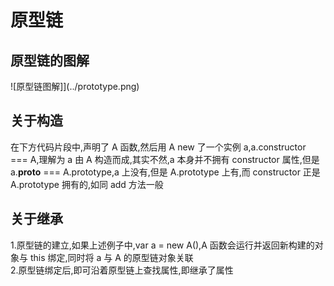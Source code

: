 <!--
 * @Author: Kaiser
 * @Date: 2019-03-22 14:25:08
 * @Last Modified by: Kaiser
 * @Last Modified time: 2019-10-27 22:24:57
 * @Description: 原型链说明
 -->
# 原型链

## 原型链的图解

![原型链图解]](../prototype.png)


## 关于构造

在下方代码片段中,声明了 A 函数,然后用 A new 了一个实例 a,a.constructor === A,理解为 a 由 A 构造而成,其实不然,a 本身并不拥有 constructor 属性,但是 a.**proto** === A.prototype,a 上没有,但是 A.prototype 上有,而 constructor 正是 A.prototype 拥有的,如同 add 方法一般

## 关于继承

1.原型链的建立,如果上述例子中,var a = new A(),A 函数会运行并返回新构建的对象与 this 绑定,同时将 a 与 A 的原型链对象关联  
2.原型链绑定后,即可沿着原型链上查找属性,即继承了属性
